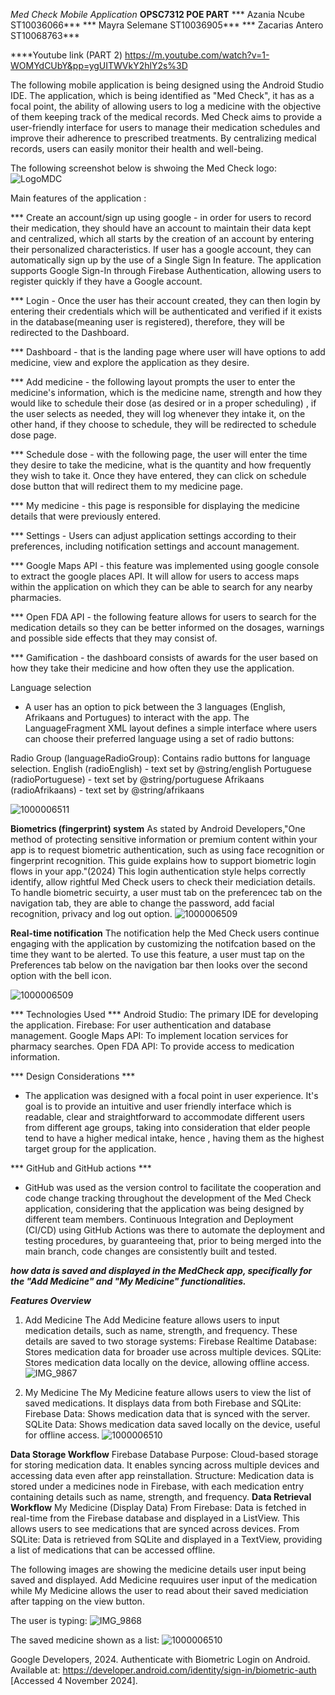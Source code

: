 
*Med Check Mobile Application*
**OPSC7312 POE PART**
*** Azania Ncube ST10036066***
*** Mayra Selemane ST10036905***
*** Zacarias Antero ST10068763***

****Youtube link (PART 2)
https://m.youtube.com/watch?v=1-WOMYdCUbY&pp=ygUITWVkY2hlY2s%3D


The following mobile application is being designed using the Android Studio IDE.
The application, which is being identified as "Med Check", it  has as a focal point, the ability of allowing users to log a medicine with the objective of them keeping track of the medical records. Med Check aims to provide a user-friendly interface for users to manage their medication schedules and improve their adherence to prescribed treatments. By centralizing medical records, users can easily monitor their health and well-being.

The following screenshot below is shwoing the Med Check logo:
![LogoMDC](https://github.com/user-attachments/assets/0d873efb-128d-4e70-b796-f6e7abb25193)


Main features of the application :

*** Create an account/sign up using google - in order for users to record their medication, they should have an account to maintain their data kept and centralized, which all starts by the creation of an account by entering their personalized characteristics. If user has a google account, they can automatically sign up by the use of a Single Sign In feature. The application  supports Google Sign-In through Firebase Authentication, allowing users to register quickly if they have a Google account.

*** Login - Once the user has their account created, they can then login by entering their credentials which will be authenticated and verified if it exists in the database(meaning user is registered), therefore, they will be redirected to the Dashboard.

*** Dashboard - that is the landing page where user will have options to add medicine, view and explore the application as they desire. 

*** Add medicine - the following layout prompts the user to enter the medicine's information, which is the medicine name, strength and how they would like to schedule their dose (as desired or in a proper scheduling) , if the user selects as needed, they will log whenever they intake it, on the other hand, if they choose to schedule, they will be redirected to schedule dose page.

*** Schedule dose - with the following page, the user will enter the time they desire to take the medicine, what is the quantity and how frequently they wish to take it. Once they have entered, they can click on schedule dose button that will redirect them to my medicine page.

*** My medicine - this page is responsible for displaying the medicine details that were previously entered. 

*** Settings - Users can adjust application settings according to their preferences, including notification settings and account management.

*** Google Maps API - this feature was implemented using google console to extract the google places API. It will allow for users to access maps within the application on which they can be able to search for any nearby pharmacies.

*** Open FDA API - the following feature allows for users to search for the medication details so they can be better informed on the dosages, warnings and possible side effects that they may consist of. 

*** Gamification - the dashboard consists of awards for the user based on how they take their medicine and how often they use the application. 

Language selection
- A user has an option to pick between the 3 languages (English, Afrikaans and Portugues) to interact with the app. The LanguageFragment XML layout defines a simple interface where users can choose their preferred language using a set of radio buttons:

Radio Group (languageRadioGroup): Contains radio buttons for language selection.
English (radioEnglish) - text set by @string/english
Portuguese (radioPortuguese) - text set by @string/portuguese
Afrikaans (radioAfrikaans) - text set by @string/afrikaans

![1000006511](https://github.com/user-attachments/assets/8a1c653d-6ed7-4ef1-bf08-297c43fea1e8)


**Biometrics (fingerprint) system**
As stated by Android Developers,"One method of protecting sensitive information or premium content within your app is to request biometric authentication, such as using face recognition or fingerprint recognition. This guide explains how to support biometric login flows in your app."(2024)
This login authentication style helps correctly identify,  allow rightful Med Check users to check their mediciation details. To handle biometric secuirty, a user must tab on the preferencec tab on the navigation tab, they are able to change the password, add facial recognition, privacy and log out option.
![1000006509](https://github.com/user-attachments/assets/52437a4c-1cdf-45dd-868b-55ad1c84c164)

**Real-time notification**
The notification help the Med Check users continue engaging with the application by customizing the notifcation based on the time they want to be alerted. To use this feature, a user must tap on the Preferences tab below on the navigation bar then looks over the second option with the bell icon. 

![1000006509](https://github.com/user-attachments/assets/8a50333a-797b-4d0a-91e1-1f738edb5b4f)


*** Technologies Used ***
Android Studio: The primary IDE for developing the application.
Firebase: For user authentication and database management.
Google Maps API: To implement location services for pharmacy searches.
Open FDA API: To provide access to medication information.

*** Design Considerations ***
- The application was designed with a focal point in user experience. It's goal is to provide an intuitive and user friendly interface which is readable, clear and straightforward to accommodate different users from different age groups, taking into consideration that elder people tend to have a higher medical intake, hence , having them as the highest target group for the application. 

*** GitHub and GitHub actions ***
- GitHub was used as the version control to facilitate the cooperation and code change tracking throughout the development of the Med Check application, considering that the application was being designed by different team members. Continuous Integration and Deployment (CI/CD) using GitHub Actions was there to automate the deployment and testing procedures, by guaranteeing that, prior to being merged into the main branch, code changes are consistently built and tested.

***how data is saved and displayed in the MedCheck app, specifically for the "Add Medicine" and "My Medicine" functionalities.***

***Features Overview***
1. Add Medicine
The Add Medicine feature allows users to input medication details, such as name, strength, and frequency.
These details are saved to two storage systems:
Firebase Realtime Database: Stores medication data for broader use across multiple devices.
SQLite: Stores medication data locally on the device, allowing offline access.
![IMG_9867](https://github.com/user-attachments/assets/760ae55c-79fd-49fc-af91-c9d800c70621)

3. My Medicine
The My Medicine feature allows users to view the list of saved medications.
It displays data from both Firebase and SQLite:
Firebase Data: Shows medication data that is synced with the server.
SQLite Data: Shows medication data saved locally on the device, useful for offline access.
![1000006510](https://github.com/user-attachments/assets/9770ad23-1031-4623-a8e7-037186ae4d38)

**Data Storage Workflow**
Firebase Database
Purpose: Cloud-based storage for storing medication data. It enables syncing across multiple devices and accessing data even after app reinstallation.
Structure: Medication data is stored under a medicines node in Firebase, with each medication entry containing details such as name, strength, and frequency.
**Data Retrieval Workflow**
My Medicine (Display Data)
From Firebase: Data is fetched in real-time from the Firebase database and displayed in a ListView. This allows users to see medications that are synced across devices.
From SQLite: Data is retrieved from SQLite and displayed in a TextView, providing a list of medications that can be accessed offline.

The following images are showing the medicine details user input being saved and displayed. Add Medicine requuires user input of the medication while My Medicine allows the user to read about their saved mediciation after tapping on the view button. 

The user is typing:
![IMG_9868](https://github.com/user-attachments/assets/6fb32117-abb3-4c35-8252-27ea17294b70)

The saved medicine shown as a list:
![1000006510](https://github.com/user-attachments/assets/67c532ed-8acb-40d1-bf08-bd3f7cd00371)

Google Developers, 2024. Authenticate with Biometric Login on Android. Available at: https://developer.android.com/identity/sign-in/biometric-auth [Accessed 4 November 2024].



